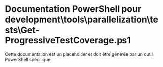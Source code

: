 # Documentation PowerShell pour development\tools\parallelization\tests\Get-ProgressiveTestCoverage.ps1

Cette documentation est un placeholder et doit être générée par un outil PowerShell spécifique.
